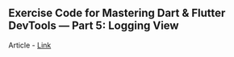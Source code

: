 ## Exercise Code for Mastering Dart & Flutter DevTools — Part 5: Logging View

Article - [Link](https://medium.com/@fluttergems/mastering-dart-flutter-devtools-logging-view-part-5-of-8-b634f3a3af26)
